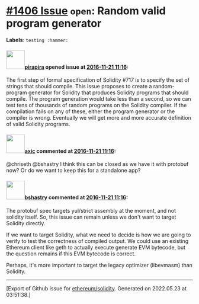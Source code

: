 # [\#1406 Issue](https://github.com/ethereum/solidity/issues/1406) `open`: Random valid program generator
**Labels**: `testing :hammer:`


#### <img src="https://avatars.githubusercontent.com/u/44281?u=19789513178700ad73a6cf535a40fbbfdc1ad615&v=4" width="50">[pirapira](https://github.com/pirapira) opened issue at [2016-11-21 11:16](https://github.com/ethereum/solidity/issues/1406):

The first step of formal specification of Solidity #717 is to specify the set of strings that should compile.  This issue proposes to create a random-program generator for Solidity that produces Solidity programs that should compile.  The program generation would take less than a second, so we can test tens of thousands of random programs on the Solidity compiler.  If the compilation fails on any of these, either the program generator or the compiler is wrong.  Eventually we will get more and more accurate definition of valid Solidity programs.

#### <img src="https://avatars.githubusercontent.com/u/20340?v=4" width="50">[axic](https://github.com/axic) commented at [2016-11-21 11:16](https://github.com/ethereum/solidity/issues/1406#issuecomment-475432649):

@chriseth @bshastry I think this can be closed as we have it with protobuf now? Or do we want to keep this for a standalone app?

#### <img src="https://avatars.githubusercontent.com/u/2388185?v=4" width="50">[bshastry](https://github.com/bshastry) commented at [2016-11-21 11:16](https://github.com/ethereum/solidity/issues/1406#issuecomment-476092529):

The protobuf spec targets yul/strict assembly at the moment, and not solidity itself. So, this issue can remain unless we don't want to target Solidity directly.

If we want to target Solidity, what we need to decide is how we are going to verify to test the correctness of compiled output. We could use an existing Ethereum client like geth to actually execute generate EVM bytecode, but the question remains if this EVM bytecode is correct.

Perhaps, it's more important to target the legacy optimizer (libevmasm) than Solidity.


-------------------------------------------------------------------------------



[Export of Github issue for [ethereum/solidity](https://github.com/ethereum/solidity). Generated on 2022.05.23 at 03:51:38.]
